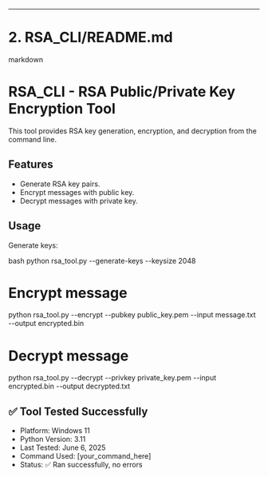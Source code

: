 ---

# 2. RSA_CLI/README.md

markdown
# RSA_CLI - RSA Public/Private Key Encryption Tool

This tool provides RSA key generation, encryption, and decryption from the command line.

## Features
- Generate RSA key pairs.
- Encrypt messages with public key.
- Decrypt messages with private key.

## Usage

Generate keys:

bash
python rsa_tool.py --generate-keys --keysize 2048 


# Encrypt message
python rsa_tool.py --encrypt --pubkey public_key.pem --input message.txt --output encrypted.bin


# Decrypt message
python rsa_tool.py --decrypt --privkey private_key.pem --input encrypted.bin --output decrypted.txt


## ✅ Tool Tested Successfully
- Platform: Windows 11
- Python Version: 3.11
- Last Tested: June 6, 2025
- Command Used: [your_command_here]
- Status: ✅ Ran successfully, no errors